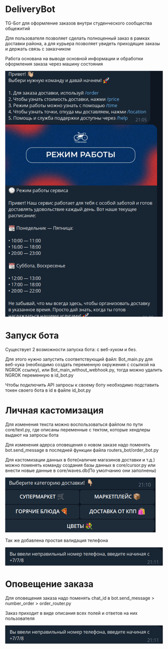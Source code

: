 # DeliveryBot

TG-Бот для оформление заказов внутри студенческого сообщества общежитий

Для пользователя позволяет сделать полноценный заказ в рамках доставки района, а для курьера позволяет увидеть приходящие заказы и держать связь с заказчиком

Работа основана на выводе основной информации и обработки оформления заказа через машину состояния 

![Bot](./static/README/1.png)

# Запуск бота

Существует 2 возможности запуска бота: с веб-хуком и без.

Для этого нужно запустить соответствующий файл: Bot_main.py для веб-хука (необходимо создать переменную окружения с ссылкой на NGROK ссылку), или Bot_main_without_webhook.py, тогда можно удалить NGROK переменную в id_bot.py

Чтобы  подключить API запросы к своему боту необходимо подставить токен своего бота в id в файле id_bot.py

# Личная кастомизация

Для изменения текста можно воспользоваться файлом по пути core/text.py, где описаны переменные c тектом, которые хендлеры выдают на запросы бота

Для изменения адерса оповещения о новом заказе надо поменять bot.send_message в последней функции файла routers_bot/order_bot.py

Для кастомизации данных в боте(наличие магазинов доставки и т.д.) можно поменять команду создания базы данных в core/cursor.py или внести новые данные в core/waves.db(По умолчанию они заполнены)

![Bot_вфеф](./static/README/2.png)

Так же добавлена простая валидация телефона

![Bot_вфеф](./static/README/3.png)

# Оповещение заказа

Для оповещения заказа надо поменять chat_id в bot.send_message > number_order > order_router.py

Заказ приходит в виде описания всех полей и ответов на них пользователя

![Bot_вфеф](./static/README/3.png)


